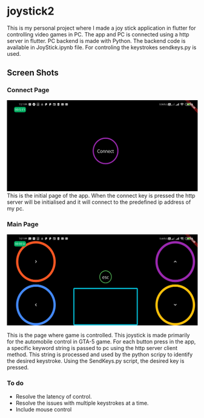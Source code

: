 # joystick2

This is my personal project where I made a joy stick application in flutter for controlling video games in PC. The app and PC is connected using a http server in flutter. PC backend is made with Python. The backend code is available in JoyStick.ipynb file. For controling the keystrokes sendkeys.py is used. 
## Screen Shots

### Connect Page
![alt text](https://github.com/naharamal/Joy_Stick_App_In_Flutter/blob/master/scrn_shot_2.jpg)
This is the initial page of the app. When the connect key is pressed the http server will be initialised and it will connect to the predefined ip address of my pc.

### Main Page
![alt text](https://github.com/naharamal/Joy_Stick_App_In_Flutter/blob/master/scrn_shot_1.jpg)

This is the page where game is controlled. This joystick is made primarily for the automobile control in GTA-5 game. For each button press in the app, a specific keyword string is passed to pc using the http server client method. This string is processed and used by the python scripy to identify the desired keystroke. Using the SendKeys.py script, the desired key is pressed.

### To do
* Resolve the latency of control.
* Resolve the issues with multiple keystrokes at a time.
* Include mouse control

